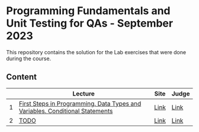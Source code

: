 # Programming Fundamentals and Unit Testing for QAs - September 2023

This repository contains the solution for the Lab exercises that were done during the course.

## Content

|   | Lecture                   | Site | Judge |
|---|---------------------------|------|-------|
| 1  | [First Steps in Programming. Data Types and Variables. Conditional Statements](./solutions/01.IntroAndBasicSyntax) | [Link](https://softuni.bg/trainings/4256/programming-fundamentals-and-unit-testing-september-2023#lesson-60017) | [Link](https://judge.softuni.org/Contests/4290/First-Steps-in-Programming-Lab) |
| 2  | [TODO](./) | [Link](./) | [Link](./) |
